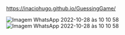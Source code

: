 https://inaciohugo.github.io/GuessingGame/ 



![Imagem WhatsApp 2022-10-28 às 10 10 58](https://user-images.githubusercontent.com/108989054/198551143-8b362758-a8d5-4187-98e1-c7383d65f906.jpg)
![Imagem WhatsApp 2022-10-28 às 10 10 58](https://user-images.githubusercontent.com/108989054/198551158-1e215802-35b1-4a00-9e92-1699777c68c6.jpg)
